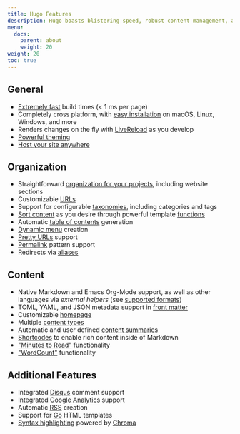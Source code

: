 ```yaml
---
title: Hugo Features
description: Hugo boasts blistering speed, robust content management, and a powerful templating language making it a great fit for all kinds of static websites.
menu:
  docs:
    parent: about
    weight: 20
weight: 20
toc: true
---
```


## General

* [Extremely fast] build times (&lt; 1 ms per page)
* Completely cross platform, with [easy installation][install] on macOS, Linux, Windows, and more
* Renders changes on the fly with [LiveReload] as you develop
* [Powerful theming]
* [Host your site anywhere][hostanywhere]

## Organization

* Straightforward [organization for your projects], including website sections
* Customizable [URLs]
* Support for configurable [taxonomies], including categories and tags
* [Sort content] as you desire through powerful template [functions]
* Automatic [table of contents] generation
* [Dynamic menu] creation
* [Pretty URLs] support
* [Permalink] pattern support
* Redirects via [aliases]

## Content

* Native Markdown and Emacs Org-Mode support, as well as other languages via *external helpers* (see [supported formats])
* TOML, YAML, and JSON metadata support in [front matter]
* Customizable [homepage]
* Multiple [content types]
* Automatic and user defined [content summaries]
* [Shortcodes] to enable rich content inside of Markdown
* ["Minutes to Read"][pagevars] functionality
* ["WordCount"][pagevars] functionality

## Additional Features

* Integrated [Disqus] comment support
* Integrated [Google Analytics] support
* Automatic [RSS] creation
* Support for [Go] HTML templates
* [Syntax highlighting] powered by [Chroma]

[aliases]: /content-management/urls/#aliases
[Chroma]: https://github.com/alecthomas/chroma
[content summaries]: /content-management/summaries/
[content types]: /content-management/types/
[Disqus]: https://disqus.com/
[Dynamic menu]: /templates/menu-templates/
[Extremely fast]: https://github.com/bep/hugo-benchmark
[front matter]: /content-management/front-matter/
[functions]: /functions/
[Go]: https://pkg.go.dev/html/template
[Google Analytics]: https://google-analytics.com/
[homepage]: /templates/homepage/
[hostanywhere]: /hosting-and-deployment/
[install]: /installation/
[LiveReload]: /getting-started/usage/
[organization for your projects]: /getting-started/directory-structure/
[pagevars]: /variables/page/
[Permalink]: /content-management/urls/#permalinks
[Powerful theming]: /hugo-modules/theme-components/
[Pretty URLs]: /content-management/urls/
[RSS]: /templates/rss/
[Shortcodes]: /content-management/shortcodes/
[sort content]: /templates/
[supported formats]: /content-management/formats/
[Syntax highlighting]: /content-management/syntax-highlighting/
[table of contents]: /content-management/toc/
[taxonomies]: /content-management/taxonomies/
[URLs]: /content-management/urls/
